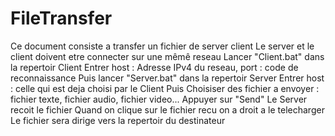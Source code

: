 # FileTransfer

Ce document consiste a transfer un fichier de server client Le server et le client doivent etre connecter sur une mêmê reseau Lancer "Client.bat" dans la repertoir Client Entrer host : Adresse IPv4 du reseau, port : code de reconnaissance
Puis lancer "Server.bat" dans la repertoir Server Entrer host : celle qui est deja choisi par le Client Puis Choisiser des fichier a envoyer : fichier texte, fichier audio, fichier video... Appuyer sur "Send" Le Server recoit le fichier Quand on clique sur le fichier recu on a droit a le telecharger Le fichier sera dirige vers la repertoir du destinateur
